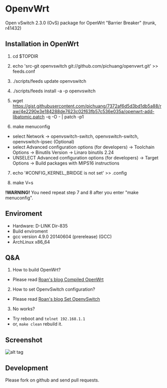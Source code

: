 OpenvWrt
===================

Open vSwitch 2.3.0 (OvS) package for OpenWrt "Barrier Breaker" (trunk, r41432)

## Installation in OpenWrt

1. cd $TOPDIR

2. echo 'src-git openvswitch git://github.com/pichuang/openvwrt.git' >> feeds.conf

3. ./scripts/feeds update openvswitch

4. ./scripts/feeds install -a -p openvswitch

5. wget https://gist.githubusercontent.com/pichuang/7372af6d5d3bd1db5a88/raw/4e2290e3e184288de7623c02f63fb57c536e035a/openwrt-add-libatomic.patch -q -O - | patch -p1

6. make menuconfig
 * select Network -> openvswitch-switch, openvswitch-switch, openvswitch-ipsec (Optional)
 * select Advanced configuration options (for developers) -> Toolchain Options -> Binutils Version -> Linaro binutils 2.24
 * UNSELECT Advanced configuration options (for developers) -> Target Options -> Build packages with MIPS16 instructions

7. echo '#CONFIG_KERNEL_BRIDGE is not set' >> .config

8. make V=s

**!WARNING!** You need repeat step 7 and 8 after you enter "make menuconfig".


## Enviroment
* Hardware: D-LINK Dir-835
* Build enviroment
 * gcc version 4.9.0 20140604 (prerelease) (GCC)
 * ArchLinux x86_64

Q&A
---

1. How to build OpenWrt?
 * Please read [Roan's blog Compiled OpenWrt](http://roan.logdown.com/posts/165911-compiled-openwrt) 

2. How to set OpenvSwitch configuration?
 * Please read [Roan's blog Set OpenvSwitch](http://roan.logdown.com/posts/191801-set-openvswitch)

3. No works?
 * Try reboot and ```telnet 192.168.1.1```
 * or, ```make clean``` rebuild it.

Screenshot
----------

![alt tag](https://lh3.googleusercontent.com/-iG9uWyoYfs8/U7VMH6x69LI/AAAAAAAAE3o/LXO-6HelqrY/w1648-h1142-no/%25E8%259E%25A2%25E5%25B9%2595%25E5%25BF%25AB%25E7%2585%25A7+2014-07-03+20.24.39.png)

Development
-----------

Please fork on github and send pull requests.


